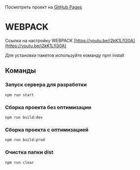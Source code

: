 
Посмотреть проект на [GitHub Pages](https://web-bombaster.github.io/TechnoShop/dist/)

# WEBPACK

Ссылка на настройку WEBPACK [https://youtu.be/j2kK1Lfl30A](https://youtu.be/j2kK1Lfl30A)

Для установки пакетов используйте команду npm install

## Команды

### Запуск сервера для разработки
```shell
npm run start
```

### Сборка проекта без оптимизации
```shell
npm run build:dev
```

### Сборка проекта с оптимизацией
```shell
npm run build:prod
```

### Очистка папки dist
```shell
npm run clear
```
